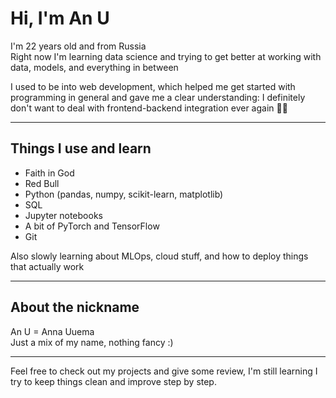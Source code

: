 # Hi, I'm An U
I'm 22 years old and from Russia  
Right now I'm learning data science and trying to get better at working with data, models, and everything in between

I used to be into web development, which helped me get started with programming in general and gave me a clear understanding: I definitely don't want to deal with frontend-backend integration ever again 🙂🔫

---

## Things I use and learn

- Faith in God
- Red Bull
- Python (pandas, numpy, scikit-learn, matplotlib)
- SQL
- Jupyter notebooks
- A bit of PyTorch and TensorFlow
- Git

Also slowly learning about MLOps, cloud stuff, and how to deploy things that actually work

---

## About the nickname

An U = Anna Uuema  
Just a mix of my name, nothing fancy :)

---

Feel free to check out my projects and give some review, I'm still learning
I try to keep things clean and improve step by step.

